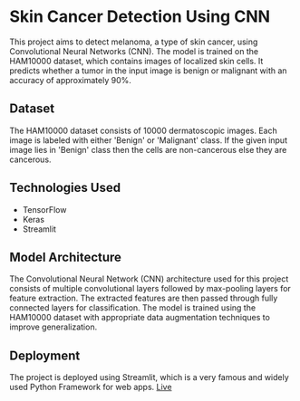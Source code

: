 # Skin Cancer Detection Using CNN

This project aims to detect melanoma, a type of skin cancer, using Convolutional Neural Networks (CNN). The model is trained on the HAM10000 dataset, which contains images of localized skin cells. It predicts whether a tumor in the input image is benign or malignant with an accuracy of approximately 90%.

## Dataset
The HAM10000 dataset consists of 10000 dermatoscopic images. Each image is labeled with either 'Benign' or 'Malignant' class. If the given input image lies in 'Benign' class then the cells are non-cancerous else they are cancerous.

## Technologies Used
- TensorFlow
- Keras
- Streamlit

## Model Architecture
The Convolutional Neural Network (CNN) architecture used for this project consists of multiple convolutional layers followed by max-pooling layers for feature extraction. The extracted features are then passed through fully connected layers for classification. The model is trained using the HAM10000 dataset with appropriate data augmentation techniques to improve generalization.

## Deployment
The project is deployed using Streamlit, which is a very famous and widely used Python Framework for web apps. [Live](karanveer-detects.streamlit.app)

